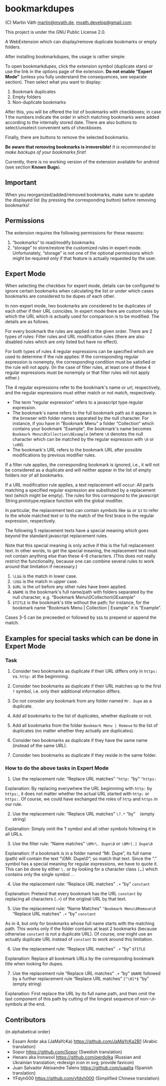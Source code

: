 # bookmarkdupes

(C) Martin Väth <martin@mvath.de>, <mvath.develop@gmail.com>

This project is under the GNU Public License 2.0.

A WebExtension which can display/remove duplicate bookmarks or empty folders.

After installing bookmarkdupes, the usage is rather simple:

To open bookmarkdupes, click the extension symbol (duplicate stars) or
use the link in the options page of the extension.
**Do not enable “Expert Mode”** (unless you fully understand the consequences,
see separate section).
Then select what you want to display:

1. Bookmark duplicates
2. Empty folders
3. Non-duplicate bookmarks

After this, you will be offered the list of bookmarks with checkboxes;
in case 1 the numbers indicate the order in which matching bookmarks
were added according to the internally stored date.
There are also buttons to select/unselect convenient sets of checkboxes.

Finally, there are buttons to remove the selected bookmarks.

**Be aware that removing bookmarks is irreversible!**
*It is recommended to make backups of your bookmarks first!*

Currently, there is no working version of the extension available for android
(see section **Known Bugs**).

## Important

When you reorganized/added/removed bookmarks, make sure to update the
displayed list (by pressing the corresponding button) before removing
bookmarks!

## Permissions

The extension requires the following permissions for these reasons:

1. “bookmarks” to read/modify bookmarks
2. “storage” to store/restore the customized rules in expert mode.
   Unfortunately, “storage” is not one of the optional permissions which might
   be required only if that feature is actually requested by the user.

## Expert Mode

When selecting the checkbox for expert mode, details can be configured to
ignore certain bookmarks when calculating the list or under which cases
bookmarks are considered to be dupes of each other.

In non-expert mode, two bookmarks are considered to be duplicates of each
other if their URL coincides.
In expert mode there are custom rules by which the URL which is actually
used for comparison is to be modified. The details are as follows.

For every bookmark the rules are applied in the given order.
There are 2 types of rules: Filter rules and URL modification rules
(there are also disabled rules which are only listed but have no effect).

For both types of rules 4 regular expressions can be specified which are used
to determine if the rule applies: If the corresponding regular expression is
nonempty, the corresponding condition must be satisfied or the rule will not
apply. (In the case of filter rules, at least one of these 4 regular
expressions must be nonempty or that filter rules will not apply either.)

The 4 regular expressions refer to the bookmark's name or url, respectively,
and the regular expressions must either match or not match, respectively.

- The term “regular expression” refers to a javascript type regular expression.
- The bookmark's name refers to the full bookmark path as it appears in the
  browser with folder names separated by the null character.
  For instance, if you have in “Bookmark Menu” a folder “Collection”
  which contains your bookmark "Example", the bookmark's name becomes
  `Bookmark Menu\0Collection\0Example` (where `\0` denotes the null character
  which can be matched by the regular expression with `\0` or `\x00`).
- The bookmark's URL refers to the bookmark URL after possible modifications
  by previous modifier rules.

If a filter rule applies, the corresponding bookmark is ignored, i.e.,
it will not be considered as a duplicate and will neither appear in the
list of empty folders nor of all bookmarks.

If a URL modification rule applies, a text replacement will occur:
All parts matching a specified regular expression are substituted by a
replacement text (which might be empty).
The rules for this correspond to the javascript String.prototype.replace
function with the global modifier.

In particular, the replacement text can contain symbols like
`$&` or `$1` to refer to the whole matched text or to the
match of the first brace in the regular expression, respectively.

The following 5 replacement texts have a special meaning which goes beyond
the standard javascript replacement rules.

Note that this special meaning is only active if this is the full replacement
text. In other words, to get the special meaning, the replacement text must not
contain anything else than these 4-6 characters.
(This does not really restrict the functionality, because one can combine
several rules to work around that limitation if necessary.)

1. `\L$&` is the match in lower case.
2. `\U$&` is the match in upper case.
3. `$URL` is the url before any other rules have been applied.
4. `$NAME` is the bookmark's full name/path with folders separated by the
    null character, e.g. “Bookmark Menu\0Collection\0Example”
5. `$TITLE` is the bookmark's title without the path; for instance, for the
    bookmark name “Bookmark Menu | Collection | Example” it is “Example”.

Cases 3-5 can be preceeded or followed by `$$&` to prepend or append the match.

## Examples for special tasks which can be done in Expert Mode

### Task

1. Consider two bookmarks as duplicate if their URL differs only in `https:` vs. `http:` at the beginnning.

2. Consider two bookmarks as duplicate if their URL matches up to the first `?` symbol, i.e. only their additional information differs.

3. Do not consider any bookmark from any folder named ``Mr. Dupe`` as a duplicate.

4. Add all bookmarks to the list of duplicates, whether duplicate or not.

5. Add all bookmarks from the folder `Bookmark Menu | Remove` to the list of duplicates (no matter whether they actually are duplicates).

6. Consider two bookmarks as duplicate if they have the same name (instead of the same URL).

7. Consider two bookmarks as duplicate if they reside in the same folder.

### How to do the above tasks in Expert Mode

1. Use the replacement rule: “Replace URL matches” `^http:` “by” `^https:`

Explanation: By replacing everywhere the URL beginnning with `http:`
by `https:`, it does not matter whether the actual URL started with `http:`
or `https:`. Of course, we could have exchanged the roles of `http`
and `https` in our rule.

2. Use the replacement rule: “Replace URL matches” `\?.*` “by” ` ` (empty string)

Explanation: Simply omit the ? symbol and all other symbols following it
in all URLs.

3. Use the filter rule: “Name matches” `\0Mr\. Dupe\0` or `\0Mr[.] Dupe\0`

Explanation: If a bookmark is in a folder named “Mr. Dupe”, its full name (path) will contain the text “\0Mr. Dupe\0”; so match that text. Since the “.” symbol has a special meaning for regular expressions, we have to quote it. This can be done by either `\.` or by looking for a character class `[…]` which contains only the single symbol `.`.

4. Use the replacement rule: “Replace URL matches” `.+` “by” `constant`

Explanation: Pretend that every bookmark has the URL `constant` by replacing all characters (`.+`) of the original URL by that text.

5. Use the replacement rule: “Name Matches” `^Bookmark Menu\0Remove\0` “Replace URL matches” `.+` “by” `constant`

As in 4, but only for bookmarks whose full name starts with the matching path.
This works only if the folder contains at least 2 bookmarks (because otherwise `constant` is not a duplicate URL). Of course, one might use an actually duplicate URL instead of `constant` to work around this limitation.

6. Use the replacement rule: “Replace URL matches” `.+` “by” `$TITLE`

Explanation: Replace all bookmark URLs by the corresponding bookmark title when looking for dupes.

7. Use the replacement rule “Replace URL matches” `.+` “by” `$NAME` followed by a further replacement rule “Replace URL matches” `[^\0]*$` “by” ` ` (empty string)

Explanation: First replace the URL by its full name path, and then omit the last component of this path by cutting of the longest sequence of non-`\0`-symbols at the end.

## Contributors

(in alphabetical order)

- Essam Ambr aka (JaMaYcKa) https://github.com/JaMaYcKa2B1 (Arabic translation)
- Sopor https://github.com/Sopor (Swedish translation)
- Henaro aka Ironwool https://github.com/perdolka (Russian and Ukrainian translation; redesign icon in svg; provide favicon)
- Juan Salvador Aleixandre Talens https://github.com/juaalta (Spanish translation)
- YFdyh000 <yfdyh000 at gmail.com> https://github.com/yfdyh000 (Simplified Chinese translation)
